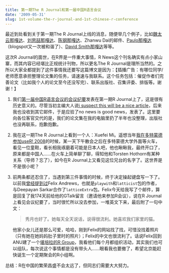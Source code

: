 ```yaml
---
title: 第一期The R Journal和第一届中国R语言会议
date: '2009-05-31'
slug: 1st-volume-the-r-journal-and-1st-chinese-r-conference
---
```


最近到处看到关于第一期The R Journal上线的消息，随便举几个例子，比如[魏太云那嘎达](http://hi.baidu.com/cloud_wei/blog/item/b7d2bf1605fb964221a4e968.html)、[刘思喆那嘎达](http://sunbjt.spaces.live.com/Blog/cns!C7F9ED721213E4F5!571.entry)、[陈钢那嘎达](http://www.gossipcoder.com/blog/2009/05/61)、Zhanwu Dai的邮件、[Paulo那嘎达](http://onertipaday.blogspot.com/2009/05/r-journal-11.html)（blogspot又一次被和谐了）、[David Smith那嘎达](http://blog.revolution-computing.com/2009/05/inaugural-issue-of-r-journal-now-available.html)等等。

这次R Journal的面世，在R界是一件重大事情，R News这个刊名确实有点小家山寨，而其内容已经堪比正规统计刊物，所以更名The R Journal是理所当然的。之所以大家全都提到了这件事情我还要写这篇博文是因为：【插播广告：有哪位同学/老师愿意承担整理论文集的任务，请速速与我联系。这个任务包括：催促作者们完善论文（比如我个人的论文至今还没写完）、联系出版社、召集评委、排版等。谢谢！】
	
1. 我们[第一届中国R语言会议的会议纪要](http://cos.name/2008/12/1st-chinese-r-conference-summary/)发表在第一期R Journal上了，这是很有历史意义的。尽管当初主编大人说[i suspect this will be a nice article](/cn/2009/03/1st-chinese-r-conference-report/)，后来我也没收到其它邮件，于是应验了no news is good news，发表了。这里要向各位客官交代的是，我们的论文集在我的电脑里扔了半年也没整理，出版社也没再联系，抱歉抱歉。

2. 我在这一期The R Journal上看到一个人：Xuefei Mi。遥想当年[我在多特蒙德参加useR! 2008](/cn/2008/08/germany-trip-3/)的时候，某一天下午散会之后在多特蒙德大学外面等火车，看见一位童鞋，看长相我琢磨着可能是日本人吧，他也瞅瞅我，最终开口了，原来都是中国人……在火车上简单聊了聊，得知他和Torsten Hothorn有某种关系（导师？忘了），如今在R Journal上又看见这位兄台的名字了。这世界是不是很小呢？

3. 前两条都还忍住了，当遇到第三件事情的时候，终于决定操起键盘写一下了。以前我[曾经提到过](/cn/2008/11/going-to-australia/)Felix Andrews，也就是`playwith`和`latticist`包的作者，与Deepayan Sarkar合作了`latticeExtra`包。Felix今天给我写了个邮件，算是回复了我174天前给他的GTalk留言（邀请他来参加R会议），说在R Journal上看见会议纪要了，当时很忙所以没去参加，一堆英文下来，最后附了一句中文：

	> 秀月也好了。她每天全天说话，说得很流利。她喜欢我们家里的猫。

	他家小女儿还是那么可爱，哈哈，刚到Felix的网站找了找，可惜没找着照片（只有她在她妈妈肚子里时的照片）；Felix的中文也很流利了。话说Felix回到ANU建了一个[堪培拉的R Group](http://canrug.togaware.com/)，我看他们每个月都组织活动，其实我们也可以组队，每次说这个事情都是没有带头人……眼看我也要撤了，希望北京能赶快诞生一个定期聚会的R小组啊。

总结：R在中国的繁荣昌盛不会太远了，但同志们需要大大努力。
